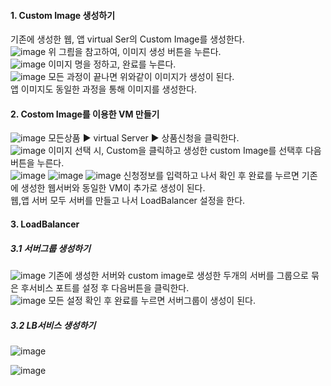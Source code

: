 #### 1. Custom Image 생성하기

기존에 생성한 웹, 앱 virtual Ser의 Custom Image를 생성한다.</br>
![image](https://github.com/scp-cloudacademy/ce-advanced/assets/147478897/fa32220d-4843-4c31-a421-fd6ecb0d7a5e)
위 그릠을 참고하여, 이미지 생성 버튼을 누른다.</br>
![image](https://github.com/scp-cloudacademy/ce-advanced/assets/147478897/7adf80d5-d449-4fd1-adae-e870be3253fb)
이미지 명을 정하고, 완료를 누른다. </br>
![image](https://github.com/scp-cloudacademy/ce-advanced/assets/147478897/c9479733-4666-4b5a-a32f-d6d138c6f63b)
모든 과정이 끝나면 위와같이 이미지가 생성이 된다.</br>
앱 이미지도 동일한 과정을 통해 이미지를 생성한다.

#### 2. Costom Image를 이용한 VM 만들기
![image](https://github.com/scp-cloudacademy/ce-advanced/assets/147478897/e024f24a-060d-48a9-8e08-ae52355ba747)
모든상품 ▶ virtual Server ▶ 상품신청을 클릭한다.</br>
![image](https://github.com/scp-cloudacademy/ce-advanced/assets/147478897/4b14aebe-4376-4d10-bb17-f0886b6772a5)
이미지 선택 시, Custom을 클릭하고 생성한 custom Image를 선택후 다음버튼을 누른다.</br>
![image](https://github.com/scp-cloudacademy/ce-advanced/assets/147478897/ebc773df-395f-42a5-bc9f-7e7a69248eaf)
![image](https://github.com/scp-cloudacademy/ce-advanced/assets/147478897/f36abd53-1bdf-4d54-b648-3f0ab9bd82a9)
![image](https://github.com/scp-cloudacademy/ce-advanced/assets/147478897/01f05921-866d-4227-bc6c-2586294df33c)
신청정보를 입력하고 나서 확인 후 완료를 누르면 기존에 생성한 웹서버와 동일한 VM이 추가로 생성이 된다.</br>
웹,앱 서버 모두 서버를 만들고 나서 LoadBalancer 설정을 한다.

#### 3.  LoadBalancer 

##### 3.1 서버그룹 생성하기
![image](https://github.com/scp-cloudacademy/ce-advanced/assets/147478897/83b924ea-dbf8-4fee-8629-fc29388495ae)
기존에 생성한 서버와 custom image로 생성한 두개의 서버를 그룹으로 묶은 후서비스 포트를 설정 후 다음버튼을 클릭한다.</br>
![image](https://github.com/scp-cloudacademy/ce-advanced/assets/147478897/60a23e33-0753-48c1-8099-4096edcd9995)
모든 설정 확인 후 완료를 누르면 서버그룹이 생성이 된다.</br>

##### 3.2 LB서비스 생성하기
![image](https://github.com/scp-cloudacademy/ce-advanced/assets/147478897/e4225360-2c44-4232-b8b4-c2326c701bd9)

![image](https://github.com/scp-cloudacademy/ce-advanced/assets/147478897/77518b21-f8d8-4bbf-bb15-ccacc2f792b2)
